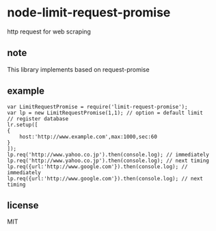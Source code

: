 node-limit-request-promise
==========================
http request for web scraping

note
----
This library implements based on request-promise

example
-------

```
var LimitRequestPromise = require('limit-request-promise');
var lp = new LimitRequestPromise(1,1); // option = default limit
// register database
lr.setup([
{
    host:'http://www.example.com',max:1000,sec:60
}
]);
lp.req('http://www.yahoo.co.jp').then(console.log); // immediately
lp.req('http://www.yahoo.co.jp').then(console.log); // next timing
lp.req({url:'http://www.google.com'}).then(console.log); // immediately 
lp.req({url:'http://www.google.com'}).then(console.log); // next timing
```

license
-------
MIT

